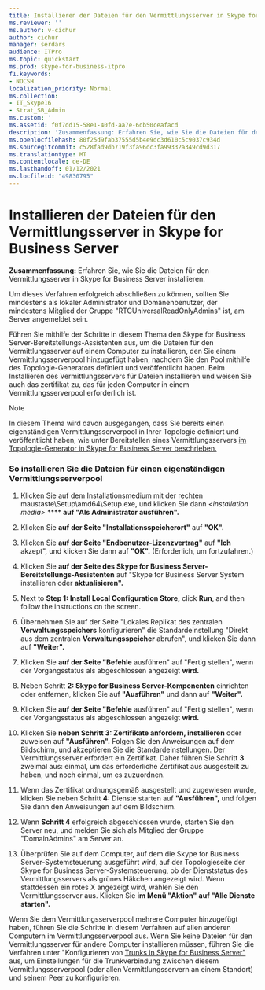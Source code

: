```yaml
---
title: Installieren der Dateien für den Vermittlungsserver in Skype for Business Server
ms.reviewer: ''
ms.author: v-cichur
author: cichur
manager: serdars
audience: ITPro
ms.topic: quickstart
ms.prod: skype-for-business-itpro
f1.keywords:
- NOCSH
localization_priority: Normal
ms.collection:
- IT_Skype16
- Strat_SB_Admin
ms.custom: ''
ms.assetid: f0f7dd15-58e1-40fd-aa7e-6db50ceafacd
description: 'Zusammenfassung: Erfahren Sie, wie Sie die Dateien für den Vermittlungsserver in Skype for Business Server installieren.'
ms.openlocfilehash: 80f25d9fab37555d5b4e9dc3d610c5c9037c934d
ms.sourcegitcommit: c528fad9db719f3fa96dc3fa99332a349cd9d317
ms.translationtype: MT
ms.contentlocale: de-DE
ms.lasthandoff: 01/12/2021
ms.locfileid: "49830795"
---
```

# <a name="install-the-files-for-mediation-server-in-skype-for-business-server"></a>Installieren der Dateien für den Vermittlungsserver in Skype for Business Server
 
**Zusammenfassung:** Erfahren Sie, wie Sie die Dateien für den Vermittlungsserver in Skype for Business Server installieren.
  
Um dieses Verfahren erfolgreich abschließen zu können, sollten Sie mindestens als lokaler Administrator und Domänenbenutzer, der mindestens Mitglied der Gruppe "RTCUniversalReadOnlyAdmins" ist, am Server angemeldet sein.
  
Führen Sie mithilfe der Schritte in diesem Thema den Skype for Business Server-Bereitstellungs-Assistenten aus, um die Dateien für den Vermittlungsserver auf einem Computer zu installieren, den Sie einem Vermittlungsserverpool hinzugefügt haben, nachdem Sie den Pool mithilfe des Topologie-Generators definiert und veröffentlicht haben. Beim Installieren des Vermittlungsservers für Dateien installieren und weisen Sie auch das zertifikat zu, das für jeden Computer in einem Vermittlungsserverpool erforderlich ist. 
  
> [!NOTE]
> In diesem Thema wird davon ausgegangen, dass Sie bereits einen eigenständigen Vermittlungsserverpool in Ihrer Topologie definiert und veröffentlicht haben, wie unter Bereitstellen eines Vermittlungsservers [im Topologie-Generator in Skype for Business Server beschrieben.](deploy-a-mediation-server.md) 
  
### <a name="to-install-the-files-for-a-stand-alone-mediation-server-pool"></a>So installieren Sie die Dateien für einen eigenständigen Vermittlungsserverpool

1. Klicken Sie auf dem Installationsmedium mit der rechten maustaste\Setup\amd64\Setup.exe, und klicken Sie dann _\<installation media\>_ **** **auf "Als Administrator ausführen".**
    
2. Klicken Sie **auf der Seite "Installationsspeicherort"** auf **"OK".**
    
3. Klicken Sie **auf der Seite "Endbenutzer-Lizenzvertrag"** auf **"Ich** akzept", und klicken Sie dann auf **"OK".** (Erforderlich, um fortzufahren.)
    
4. Klicken Sie **auf der Seite des Skype for Business Server-Bereitstellungs-Assistenten** auf "Skype for Business Server System installieren oder **aktualisieren".**
    
5. Next to **Step 1: Install Local Configuration Store,** click **Run**, and then follow the instructions on the screen.
    
6. Übernehmen Sie auf der Seite "Lokales Replikat des zentralen **Verwaltungsspeichers** konfigurieren" die Standardeinstellung "Direkt aus dem zentralen **Verwaltungsspeicher** abrufen", und klicken Sie dann auf **"Weiter".**
    
7. Klicken Sie **auf der Seite "Befehle** ausführen" auf "Fertig stellen", wenn der Vorgangsstatus als abgeschlossen angezeigt **wird.**
    
8. Neben Schritt **2: Skype for Business Server-Komponenten** einrichten oder entfernen, klicken Sie auf **"Ausführen"** und dann auf **"Weiter".**
    
9. Klicken Sie **auf der Seite "Befehle** ausführen" auf "Fertig stellen", wenn der Vorgangsstatus als abgeschlossen angezeigt **wird.**
    
10. Klicken Sie **neben Schritt 3: Zertifikate anfordern, installieren** oder zuweisen auf **"Ausführen".** Folgen Sie den Anweisungen auf dem Bildschirm, und akzeptieren Sie die Standardeinstellungen. Der Vermittlungsserver erfordert ein Zertifikat. Daher führen Sie Schritt **3** zweimal aus: einmal, um das erforderliche Zertifikat aus ausgestellt zu haben, und noch einmal, um es zuzuordnen.
    
11. Wenn das Zertifikat ordnungsgemäß ausgestellt und zugewiesen wurde, klicken Sie neben Schritt **4:** Dienste starten auf **"Ausführen",** und folgen Sie dann den Anweisungen auf dem Bildschirm.
    
12. Wenn **Schritt 4** erfolgreich abgeschlossen wurde, starten Sie den Server neu, und melden Sie sich als Mitglied der Gruppe "DomainAdmins" am Server an.
    
13. Überprüfen Sie auf dem Computer, auf dem die  Skype for Business Server-Systemsteuerung ausgeführt wird, auf der Topologieseite der Skype for Business Server-Systemsteuerung, ob der Dienststatus des Vermittlungsservers als grünes Häkchen angezeigt wird. Wenn stattdessen ein rotes X angezeigt wird, wählen Sie den Vermittlungsserver aus. Klicken Sie **im Menü "Aktion"** **auf "Alle Dienste starten".** 
    
Wenn Sie dem Vermittlungsserverpool mehrere Computer hinzugefügt haben, führen Sie die Schritte in diesem Verfahren auf allen anderen Computern im Vermittlungsserverpool aus. Wenn Sie keine Dateien für den Vermittlungsserver für andere Computer installieren müssen, führen Sie die Verfahren unter "Konfigurieren von [Trunks in Skype for Business Server"](configure-trunks.md) aus, um Einstellungen für die Trunkverbindung zwischen diesem Vermittlungsserverpool (oder allen Vermittlungsservern an einem Standort) und seinem Peer zu konfigurieren.


